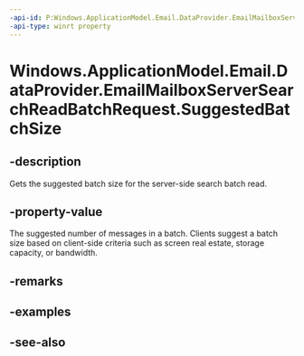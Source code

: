```yaml
---
-api-id: P:Windows.ApplicationModel.Email.DataProvider.EmailMailboxServerSearchReadBatchRequest.SuggestedBatchSize
-api-type: winrt property
---
```


<!-- Property syntax
public uint SuggestedBatchSize { get; }
-->

# Windows.ApplicationModel.Email.DataProvider.EmailMailboxServerSearchReadBatchRequest.SuggestedBatchSize

## -description
Gets the suggested batch size for the server-side search batch read.

## -property-value
The suggested number of messages in a batch. Clients suggest a batch size based on client-side criteria such as screen real estate, storage capacity, or bandwidth.

## -remarks

## -examples

## -see-also
